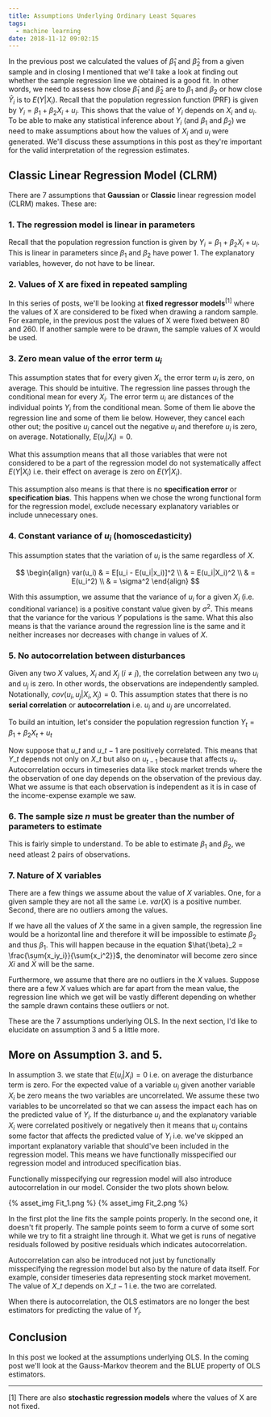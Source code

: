 ```yaml
---
title: Assumptions Underlying Ordinary Least Squares
tags:
  - machine learning
date: 2018-11-12 09:02:15
---
```



In the previous post we calculated the values of $\hat{\beta}_1$ and $\hat{\beta}_2$ from a given sample and in closing I mentioned that we'll take a look at finding out whether the sample regression line we obtained is a good fit. In other words, we need to assess how close $\hat{\beta}_1$ and $\hat{\beta}_2$ are to $\beta_1$ and $\beta_2$ or how close $\hat{Y}_i$ is to $E(Y|X_i)$. Recall that the population regression function (PRF) is given by $Y_i = \beta_1 + \beta_2X_i + u_i$. This shows that the value of $Y_i$ depends on $X_i$ and $u_i$. To be able to make any statistical inference about $Y_i$ (and $\beta_1$ and $\beta_2$) we need to make assumptions about how the values of $X_i$ and $u_i$ were generated. We'll discuss these assumptions in this post as they're important for the valid interpretation of the regression estimates. 

## Classic Linear Regression Model (CLRM)  

There are 7 assumptions that **Gaussian** or **Classic** linear regression model (CLRM) makes. These are:  

### 1. The regression model is linear in parameters  

Recall that the population regression function is given by $Y_i = \beta_1 + \beta_2X_i + u_i$. This is linear in parameters since $\beta_1$ and $\beta_2$ have power 1. The explanatory variables, however, do not have to be linear.  

### 2. Values of X are fixed in repeated sampling  

In this series of posts, we'll be looking at **fixed regressor models**<sup>[1]</sup> where the values of X are considered to be fixed when drawing a random sample. For example, in the previous post the values of X were fixed between 80 and 260. If another sample were to be drawn, the sample values of X would be used.  

### 3. Zero mean value of the error term $u_i$  

This assumption states that for every given $X_i$, the error term $u_i$ is zero, on average. This should be intuitive. The regression line passes through the conditional mean for every $X_i$. The error term $u_i$ are distances of the individual points $Y_i$ from the conditional mean. Some of them lie above the regression line and some of them lie below. However, they cancel each other out; the positive $u_i$ cancel out the negative $u_i$ and therefore $u_i$ is zero, on average. Notationally, $E(u_i|X_i) = 0$. 

What this assumption means that all those variables that were not considered to be a part of the regression model do not systematically affect $E(Y|X_i)$ i.e. their effect on average is zero on $E(Y|X_i)$. 

This assumption also means is that there is no **specification error** or **specification bias**. This happens when we chose the wrong functional form for the regression model, exclude necessary explanatory variables or include unnecessary ones.  

### 4. Constant variance of $u_i$ (homoscedasticity)  

This assumption states that the variation of $u_i$ is the same regardless of $X$.  

$$
\begin{align}
var(u_i) & = E[u_i - E(u_i|x_i)]^2 \\
& = E(u_i|X_i)^2 \\
& = E(u_i^2) \\
& = \sigma^2
\end{align}
$$  

With this assumption, we assume that the variance of $u_i$ for a given $X_i$ (i.e. conditional variance) is a positive constant value given by $\sigma^2$. This means that the variance for the various $Y$ populations is the same. What this also means is that the variance around the regression line is the same and it neither increases nor decreases with change in values of $X$.  

### 5. No autocorrelation between disturbances  

Given any two $X$ values, $X_i$ and $X_j$ ($i \neq j$), the correlation between any two $u_i$ and $u_j$ is zero. In other words, the observations are independently sampled. Notationally, $cov(u_i, u_j|X_i, X_j) = 0$. This assumption states that there is no **serial correlation** or **autocorrelation** i.e. $u_i$ and $u_j$ are uncorrelated.  

To build an intuition, let's consider the population regression function $Y_t = \beta_1 + \beta_2X_t + u_t$   

Now suppose that $u\_t$ and $u\_{t-1}$ are positively correlated. This means that $Y\_t$ depends not only on $X\_t$ but also on $u_{t-1}$ because that affects $u_t$. Autocorrelation occurs in timeseries data like stock market trends where the the observation of one day depends on the observation of the previous day. What we assume is that each observation is independent as it is in case of the income-expense example we saw.  

### 6. The sample size $n$ must be greater than the number of parameters to estimate  

This is fairly simple to understand. To be able to estimate $\beta_1$ and $\beta_2$, we need atleast 2 pairs of observations.

### 7. Nature of X variables  

There are a few things we assume about the value of $X$ variables. One, for a given sample they are not all the same i.e. $var(X)$ is a positive number. Second, there are no outliers among the values.  

If we have all the values of $X$ the same in a given sample, the regression line would be a horizontal line and therefore it will be impossible to estimate $\beta_2$ and thus $\beta_1$. This will happen because in the equation $\hat{\beta}_2 = \frac{\sum{x_iy_i}}{\sum{x_i^2}}$, the denominator will become zero since $Xi$ and $\bar{X}$ will be the same.

Furthermore, we assume that there are no outliers in the $X$ values. Suppose there are a few $X$ values which are far apart from the mean value, the regression line which we get will be vastly different depending on whether the sample drawn contains these outliers or not.  

These are the 7 assumptions underlying OLS. In the next section, I'd like to elucidate on assumption 3 and 5 a little more.  

## More on Assumption 3. and 5.  

In assumption 3. we state that $E(u_i|X_i) = 0$ i.e. on average the disturbance term is zero. For the expected value of a variable $u_i$ given another variable $X_i$ be zero means the two variables are uncorrelated. We assume these two variables to be uncorrelated so that we can assess the impact each has on the predicted value of $Y_i$. If the disturbance $u_i$ and the explanatory variable $X_i$ were correlated positively or negatively then it means that $u_i$ contains some factor that affects the predicted value of $Y_i$ i.e. we've skipped an important explanatory variable that should've been included in the regression model. This means we have functionally misspecified our regression model and introduced specification bias.  

Functionally misspecifying our regression model will also introduce autocorrelation in our model. Consider the two plots shown below.  

{% asset_img Fit_1.png %}
{% asset_img Fit_2.png %}

In the first plot the line fits the sample points properly. In the second one, it doesn't fit properly. The sample points seem to form a curve of some sort while we try to fit a straight line through it. What we get is runs of negative residuals followed by positive residuals which indicates autocorrelation.  

Autocorrelation can also be introduced not just by functionally misspecifying the regression model but also by the nature of data itself. For example, consider timeseries data representing stock market movement. The value of $X\_t$ depends on $X\_{t-1}$ i.e. the two are correlated.   

When there is autocorrelation, the OLS estimators are no longer the best estimators for predicting the value of $Y_i$.  

## Conclusion  

In this post we looked at the assumptions underlying OLS. In the coming post we'll look at the Gauss-Markov theorem and the BLUE property of OLS estimators.  
<hr>

[1] There are also **stochastic regression models** where the values of X are not fixed.

